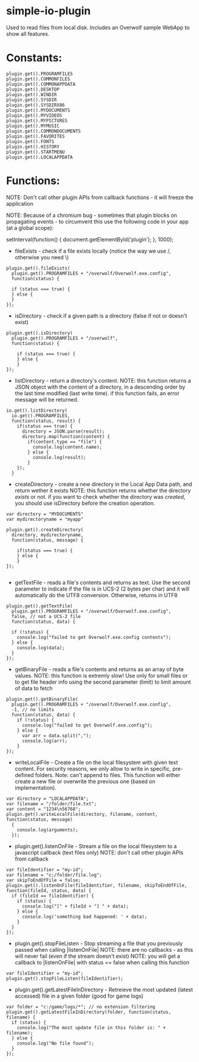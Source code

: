 simple-io-plugin
================
Used to read files from local disk.
Includes an Overwolf sample WebApp to show all features.

Constants:
==========
```
plugin.get().PROGRAMFILES
plugin.get().COMMONFILES
plugin.get().COMMONAPPDATA
plugin.get().DESKTOP
plugin.get().WINDIR
plugin.get().SYSDIR
plugin.get().SYSDIRX86
plugin.get().MYDOCUMENTS
plugin.get().MYVIDEOS
plugin.get().MYPICTURES
plugin.get().MYMUSIC
plugin.get().COMMONDOCUMENTS
plugin.get().FAVORITES
plugin.get().FONTS
plugin.get().HISTORY
plugin.get().STARTMENU
plugin.get().LOCALAPPDATA
```

Functions:
==========
NOTE: Don't call other plugin APIs from callback functions - it will freeze the application

NOTE: Because of a chromium bug - sometimes that plugin blocks on propagating events - to circumvent this use the
following code in your app (at a global scope):

setInterval(function() {
  document.getElementById('plugin');
}, 1000);


- fileExists - check if a file exists locally (notice the way we use /, otherwise you need \\)

```
plugin.get().fileExists(
  plugin.get().PROGRAMFILES + "/overwolf/Overwolf.exe.config", 
  function(status) {
  
  if (status === true) {
  } else {
  }
});
```

- isDirectory - check if a given path is a directory (false if not or doesn't exist)

```
plugin.get().isDirectory(
  plugin.get().PROGRAMFILES + "/overwolf", 
  function(status) {
  
    if (status === true) {
    } else {
    }
});
```

- listDirectory - return a directory's content.
NOTE: this function returns a JSON object with the content of a directory, in a descending order by the last time modified (last write time).
if this function fails, an error message will be returned.

```
io.get().listDirectory(
  io.get().PROGRAMFILES,
  function(status, result) { 
    if(status === true) {
	  directory = JSON.parse(result);
	  directory.map(function(content) { 
	    if(content.type == "file") {
	      console.log(content.name);
		} else {
	      console.log(result);
		}
	});
  }
```

- createDirectory - create a new directory in the Local App Data path, and return wether it exists
NOTE: this function returns whether the directory *exists* or not.
if you want to check whether the directory was *created*, you should
use isDirectory before the creation operation.

``` 
var directory = "MYDOCUMENTS"
var mydirectoryname = "myapp"

plugin.get().createDirectory(
  directory, mydirectoryname,
  function(status, message) {
  
    if(status === true) {
    } else {
    }
});
  
```

- getTextFile - reads a file's contents and returns as text.
Use the second parameter to indicate if the file is in UCS-2 (2 bytes per char) and
it will automatically do the UTF8 conversion.  Otherwise, returns in UTF8

```
plugin.get().getTextFile(
  plugin.get().PROGRAMFILES + "/overwolf/Overwolf.exe.config", 
  false, // not a UCS-2 file
  function(status, data) {
          
  if (!status) {
    console.log("failed to get Overwolf.exe.config contents");
  } else {
    console.log(data);
  }
});
```
        
- getBinaryFile - reads a file's contents and returns as an array of byte values.
NOTE: this function is extremly slow! Use only for small files or to get file header
info using the second parameter (limit) to limit amount of data to fetch

```
plugin.get().getBinaryFile(
  plugin.get().PROGRAMFILES + "/overwolf/Overwolf.exe.config",
  -1, // no limits
  function(status, data) {
    if (!status) {
      console.log("failed to get Overwolf.exe.config");
    } else {
      var arr = data.split(",");
      console.log(arr);
    }
});
```

- writeLocalFile - Create a file on the local filesystem with given text content. For security reasons, we only allow to write in specific, pre-defined folders.
Note: can't append to files. This function will either create a new file or overwrite the previous one (based on implementation).

```
var directory = "LOCALAPPDATA";
var filename = "/folder/file.txt";
var content = "1234\n56768";
plugin.get().writeLocalFile(directory, filename, content, function(status, message)
  {
    console.log(arguments);
  });
```

- plugin.get().listenOnFile - Stream a file on the local filesystem to a javascript callback (text files only)
NOTE: don't call other plugin APIs from callback

```
var fileIdentifier = "my-id";
var filename = "c:/folder/file.log";
var skipToEndOfFile = false;
plugin.get().listenOnFile(fileIdentifier, filename, skipToEndOfFile, function(fileId, status, data) {
  if (fileId == fileIdentifier) {
    if (status) {
      console.log("[" + fileId + "] " + data);
    } else {
      console.log('something bad happened: ' + data);
    }
  }
});
```

- plugin.get().stopFileListen - Stop streaming a file that you previously passed when calling |listenOnFile|
NOTE: there are no callbacks - as this will never fail (even if the stream doesn't exist)
NOTE: you will get a callback to |listenOnFile| with status == false when calling this function

```
var fileIdentifier = "my-id";
plugin.get().stopFileListen(fileIdentifier);
```

- plugin.get().getLatestFileInDirectory - Retreieve the most updated (latest accessed) file in a given folder (good for game logs)

```
var folder = "c:/game/logs/*"; // no extension filtering
plugin.get().getLatestFileInDirectory(folder, function(status, filename) {
  if (status) {
    console.log("The most update file in this folder is: " + filename);
  } else {
    console.log("No file found");
  }
});
```
